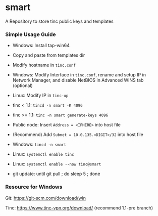 # smart

A Repository to store tinc public keys and templates


### Simple Usage Guide

* Windows: Install tap-win64

* Copy and paste from templates dir
* Modify hostname in ```tinc.conf```

* Windows: Modify Interface in ```tinc.conf```, rename and setup IP in Network Manager, and disable NetBIOS in Advanced WINS tab (optional)
* Linux: Modify IP in ```tinc-up```

* tinc < 1.1: ```tincd -n smart -K 4096```
* tinc >= 1.1: ```tinc -n smart generate-keys 4096```
* Public node: Insert ```Address = <IPHERE>``` into host file
* (Recommend) Add ```Subnet = 10.0.135.<DIGIT>/32``` into host file

* Windows: ```tincd -n smart```
* Linux: ```systemctl enable tinc```
* Linux: ```systemctl enable --now tinc@smart```

* git update: until git pull ; do sleep 5 ; done


### Resource for Windows

Git: https://git-scm.com/download/win

Tinc: https://www.tinc-vpn.org/download/ (recommend 1.1-pre branch)
